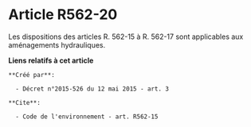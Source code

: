 # Article R562-20

Les dispositions des articles R. 562-15 à R. 562-17 sont applicables aux aménagements hydrauliques.

**Liens relatifs à cet article**

	**Créé par**:

	  - Décret n°2015-526 du 12 mai 2015 - art. 3

	**Cite**:

	  - Code de l'environnement - art. R562-15
